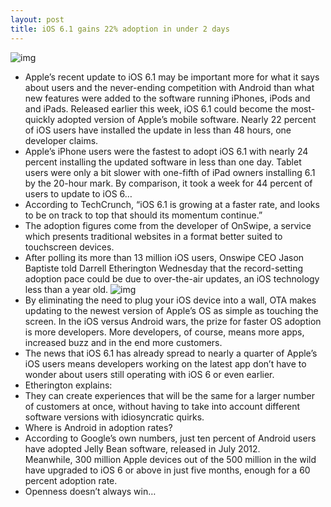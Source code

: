 ```yaml
---
layout: post
title: iOS 6.1 gains 22% adoption in under 2 days
---
```

![img](http://media.idownloadblog.com/wp-content/uploads/2013/01/ios-6.1.png)
* Apple’s recent update to iOS 6.1 may be important more for what it says about users and the never-ending competition with Android than what new features were added to the software running iPhones, iPods and and iPads. Released earlier this week, iOS 6.1 could become the most-quickly adopted version of Apple’s mobile software. Nearly 22 percent of iOS users have installed the update in less than 48 hours, one developer claims.
* Apple’s iPhone users were the fastest to adopt iOS 6.1 with nearly 24 percent installing the updated software in less than one day. Tablet users were only a bit slower with one-fifth of iPad owners installing 6.1 by the 20-hour mark. By comparison, it took a week for 44 percent of users to update to iOS 6…
* According to TechCrunch, “iOS 6.1 is growing at a faster rate, and looks to be on track to top that should its momentum continue.”
* The adoption figures come from the developer of OnSwipe, a service which presents traditional websites in a format better suited to touchscreen devices.
* After polling its more than 13 million iOS users, Onswipe CEO Jason Baptiste told Darrell Etherington Wednesday that the record-setting adoption pace could be due to over-the-air updates, an iOS technology less than a year old.
![img](http://media.idownloadblog.com/wp-content/uploads/2013/01/iOS-6.1-adoption-TechCrunch-OnSwipe.png)
* By eliminating the need to plug your iOS device into a wall, OTA makes updating to the newest version of Apple’s OS as simple as touching the screen. In the iOS versus Android wars, the prize for faster OS adoption is more developers. More developers, of course, means more apps, increased buzz and in the end more customers.
* The news that iOS 6.1 has already spread to nearly a quarter of Apple’s iOS users means developers working on the latest app don’t have to wonder about users still operating with iOS 6 or even earlier.
* Etherington explains:
* They can create experiences that will be the same for a larger number of customers at once, without having to take into account different software versions with idiosyncratic quirks.
* Where is Android in adoption rates?
* According to Google’s own numbers, just ten percent of Android users have adopted Jelly Bean software, released in July 2012. Meanwhile, 300 million Apple devices out of the 500 million in the wild have upgraded to iOS 6 or above in just five months, enough for a 60 percent adoption rate.
* Openness doesn’t always win…

